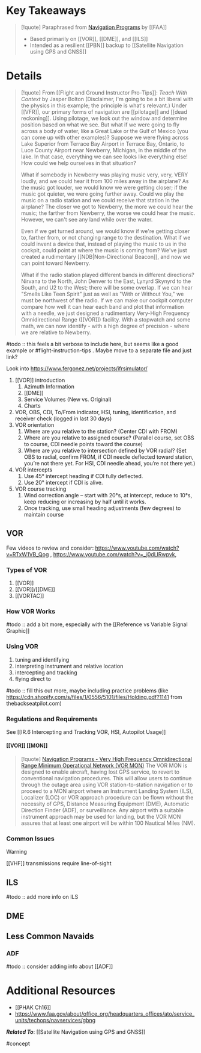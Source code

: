 # Key Takeaways
> [!quote] Paraphrased from [Navigation Programs](https://www.faa.gov/about/office_org/headquarters_offices/ato/service_units/techops/navservices) by [[FAA]]
> - Based primarily on [[VOR]], [[DME]], and [[ILS]]
> - Intended as a resilient [[PBN]] backup to [[Satellite Navigation using GPS and GNSS]]

# Details

> [!quote] From [[Flight and Ground Instructor Pro-Tips]]: *Teach With Context* by Jasper Bolton
> (Disclaimer, I'm going to be a bit liberal with the physics in this example; the principle is what's relevant.) Under [[VFR]], our primary forms of navigation are [[pilotage]] and [[dead reckoning]]. Using pilotage, we look out the window and determine position based on what we see. But what if we were going to fly across a body of water, like a Great Lake or the Gulf of Mexico (you can come up with other examples)? Suppose we were flying across Lake Superior from Terrace Bay Airport in Terrace Bay, Ontario, to Luce County Airport near Newberry, Michigan, in the middle of the lake. In that case, everything we can see looks like everything else! How could we help ourselves in that situation?
> 
> What if somebody in Newberry was playing music very, very, VERY loudly, and we could hear it from 100 miles away in the airplane? As the music got louder, we would know we were getting closer; if the music got quieter, we were going further away. Could we play the music on a radio station and we could receive that station in the airplane? The closer we got to Newberry, the more we could hear the music; the farther from Newberry, the worse we could hear the music. However, we can't see any land while over the water.
> 
> Even if we get turned around, we would know if we're getting closer to, farther from, or not changing range to the destination. What if we could invent a device that, instead of playing the music to us in the cockpit, could point at where the music is coming from? We've just created a rudimentary [[NDB|Non-Directional Beacon]], and now we can point toward Newberry.
> 
> What if the radio station played different bands in different directions? Nirvana to the North, John Denver to the East, Lynyrd Skynyrd to the South, and U2 to the West; there will be some overlap. If we can hear "Smells Like Teen Spirit" just as well as "With or Without You," we must be northwest of the radio. If we can make our cockpit computer compare how well it can hear each band and plot that information with a needle, we just designed a rudimentary Very-High Frequency Omnidirectional Range ([[VOR]]) facility. With a stopwatch and some math, we can now identify - with a high degree of precision - where we are relative to Newberry.

#todo :: this feels a bit verbose to include here, but seems like a good example or #flight-instruction-tips . Maybe move to a separate file and just link?



Look into https://www.fergonez.net/projects/ifrsimulator/

1. [[VOR]] introduction
	1. Azimuth Information
	2. [[DME]]
	3. Service Volumes (New vs. Original)
	4. Charts 
2. VOR, OBS, CDI, To/From indicator, HSI, tuning, identification, and receiver check (logged in last 30 days) 
3. VOR orientation 
	1. Where are you relative to the station? (Center CDI with FROM) 
	2. Where are you relative to assigned course? (Parallel course, set OBS to course, CDI needle points toward the course) 
	3. Where are you relative to intersection defined by VOR radial? (Set OBS to radial, confirm FROM, if CDI needle deflected toward station, you’re not there yet. For HSI, CDI needle ahead, you’re not there yet.) 
4. VOR intercepts 
	1. Use 45° intercept heading if CDI fully deflected. 
	2. Use 20° intercept if CDI is alive. 
5. VOR course tracking 
	1. Wind correction angle – start with 20°s, at intercept, reduce to 10°s, keep reducing or increasing by half until it works. 
	2. Once tracking, use small heading adjustments (few degrees) to maintain course

## VOR
Few videos to review and consider: https://www.youtube.com/watch?v=RTxW1VB_Qog , https://www.youtube.com/watch?v=_j0dLlRwpvk, 

### Types of VOR
1. [[VOR]]
2. [[VOR]]/[[DME]]
3. [[VORTAC]]

### How VOR Works
#todo :: add a bit more, especially with the [[Reference vs Variable Signal Graphic]]

### Using VOR
1. tuning and identifying
2. interpreting instrument and relative location
3. intercepting and tracking
4. flying direct to


#todo :: fill this out more, maybe including practice problems (like https://cdn.shopify.com/s/files/1/0556/5101/files/Holding.pdf?1141 from thebackseatpilot.com)

### Regulations and Requirements
See [[IR.6 Intercepting and Tracking VOR, HSI, Autopilot Usage]]

#### [[VOR]] [[MON]]
> [!quote] [Navigation Programs - Very High Frequency Omnidirectional Range Minimum Operational Network (VOR MON)](https://www.faa.gov/about/office_org/headquarters_offices/ato/service_units/techops/navservices/gbng/vormon)
> The VOR MON is designed to enable aircraft, having lost GPS service, to revert to conventional navigation procedures. This will allow users to continue through the outage area using VOR station-to-station navigation or to proceed to a MON airport where an Instrument Landing System (ILS), Localizer (LOC) or VOR approach procedure can be flown without the necessity of GPS, Distance Measuring Equipment (DME), Automatic Direction Finder (ADF), or surveillance. 
> Any airport with a suitable instrument approach may be used for landing, but the VOR MON assures that at least one airport will be within 100 Nautical Miles (NM).

### Common Issues
> [!warning] 
> [[VHF]] transmissions require line-of-sight

## ILS
#todo :: add more info on ILS

## DME


## Less Common Navaids
### ADF
#todo :: consider adding info about [[ADF]]



# Additional Resources
- [[PHAK Ch16]]
- https://www.faa.gov/about/office_org/headquarters_offices/ato/service_units/techops/navservices/gbng

***Related To***: [[Satellite Navigation using GPS and GNSS]]

#concept